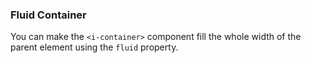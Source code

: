 ### Fluid Container
You can make the `<i-container>` component fill the whole width of the parent element using the `fluid` property. 

<i-code-preview title="Fluid Container">

<i-row>
    <i-column xs>
        <grid-box></grid-box>
    </i-column>
    <i-column xs>
        <grid-box></grid-box>
    </i-column>
    <i-column xs>
        <grid-box></grid-box>
    </i-column>
</i-row>

<template slot="html">

~~~html
<i-container fluid>
    <i-row>
        <i-column xs></i-column>
        <i-column xs></i-column>
        <i-column xs></i-column>
    </i-row>
</i-container>
~~~

</template>
</i-code-preview>

